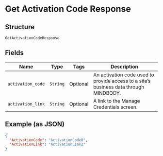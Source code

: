 
# Get Activation Code Response

## Structure

`GetActivationCodeResponse`

## Fields

| Name | Type | Tags | Description |
|  --- | --- | --- | --- |
| `activation_code` | `String` | Optional | An activation code used to provide access to a site’s business data through MINDBODY. |
| `activation_link` | `String` | Optional | A link to the Manage Credentials screen. |

## Example (as JSON)

```json
{
  "ActivationCode": "ActivationCode0",
  "ActivationLink": "ActivationLink2"
}
```

